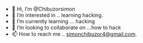 - 👋 Hi, I’m @Chibuzorsimon
- 👀 I’m interested in .. learning hacking.
- 🌱 I’m currently learning ... hacking
- 💞️ I’m looking to collaborate on ...how to hack
- 📫 How to reach me .. simonchibuzor4@gmail.com.

<!---
Chibuzorsimon/Chibuzorsimon is a ✨ special ✨ repository because its `README.md` (this file) appears on your GitHub profile.
You can click the Preview link to take a look at your changes.
--->
